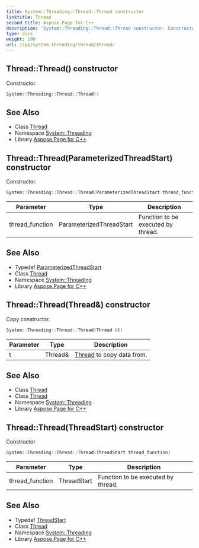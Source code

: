 ```yaml
---
title: System::Threading::Thread::Thread constructor
linktitle: Thread
second_title: Aspose.Page for C++
description: 'System::Threading::Thread::Thread constructor. Constructor in C++.'
type: docs
weight: 100
url: /cpp/system.threading/thread/thread/
---
```

## Thread::Thread() constructor


Constructor.

```cpp
System::Threading::Thread::Thread()
```

## See Also

* Class [Thread](../)
* Namespace [System::Threading](../../)
* Library [Aspose.Page for C++](../../../)
## Thread::Thread(ParameterizedThreadStart) constructor


Constructor.

```cpp
System::Threading::Thread::Thread(ParameterizedThreadStart thread_function)
```


| Parameter | Type | Description |
| --- | --- | --- |
| thread_function | ParameterizedThreadStart | Function to be executed by thread. |

## See Also

* Typedef [ParameterizedThreadStart](../../parameterizedthreadstart/)
* Class [Thread](../)
* Namespace [System::Threading](../../)
* Library [Aspose.Page for C++](../../../)
## Thread::Thread(Thread\&) constructor


Copy constructor.

```cpp
System::Threading::Thread::Thread(Thread &t)
```


| Parameter | Type | Description |
| --- | --- | --- |
| t | Thread\& | [Thread](../) to copy data from. |

## See Also

* Class [Thread](../)
* Class [Thread](../)
* Namespace [System::Threading](../../)
* Library [Aspose.Page for C++](../../../)
## Thread::Thread(ThreadStart) constructor


Constructor.

```cpp
System::Threading::Thread::Thread(ThreadStart thread_function)
```


| Parameter | Type | Description |
| --- | --- | --- |
| thread_function | ThreadStart | Function to be executed by thread. |

## See Also

* Typedef [ThreadStart](../../threadstart/)
* Class [Thread](../)
* Namespace [System::Threading](../../)
* Library [Aspose.Page for C++](../../../)
